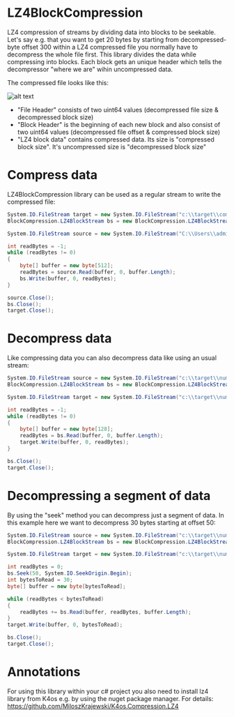 # LZ4BlockCompression
LZ4 compression of streams by dividing data into blocks to be seekable. Let's say e.g. that you want to get 20 bytes by starting from decompressed-byte offset 300 within a LZ4 compressed file you normally have to decompress the whole file first.
This library divides the data while compressing into blocks. Each block gets an unique header which tells the decompressor "where we are" wihin uncompressed data.

The compressed file looks like this:

![alt text](https://nexrom.de/nxm/lz4BlockCompression.png)

- "File Header" consists of two uint64 values (decompressed file size & decompressed block size)
- "Block Header" is the beginning of each new block and also consist of two uint64 values (decompressed file offset & compressed block size)
- "LZ4 block data" contains compressed data. Its size is "compressed block size". It's uncompressed size is "decompressed block size"

# Compress data

LZ4BlockCompression library can be used as a regular stream to write the compressed file:

```c#
System.IO.FileStream target = new System.IO.FileStream("c:\\target\\comp.lz4", System.IO.FileMode.Create, System.IO.FileAccess.ReadWrite);
BlockCompression.LZ4BlockStream bs = new BlockCompression.LZ4BlockStream(target, BlockCompression.AccessMode.write);

System.IO.FileStream source = new System.IO.FileStream("C:\\Users\\admin\\Downloads\\test.bin", System.IO.FileMode.Open, System.IO.FileAccess.Read);

int readBytes = -1;
while (readBytes != 0)
{
    byte[] buffer = new byte[512];
    readBytes = source.Read(buffer, 0, buffer.Length);
    bs.Write(buffer, 0, readBytes);
}

source.Close();
bs.Close();
target.Close();
```

# Decompress data

Like compressing data you can also decompress data like using an usual stream:

```c#
System.IO.FileStream source = new System.IO.FileStream("c:\\target\\numbers.lz4", System.IO.FileMode.Open, System.IO.FileAccess.Read);
BlockCompression.LZ4BlockStream bs = new BlockCompression.LZ4BlockStream(source, BlockCompression.AccessMode.read);

System.IO.FileStream target = new System.IO.FileStream("c:\\target\\numbers_dec.bin", System.IO.FileMode.Create, System.IO.FileAccess.Write);

int readBytes = -1;
while (readBytes != 0)
{
    byte[] buffer = new byte[128];
    readBytes = bs.Read(buffer, 0, buffer.Length);
    target.Write(buffer, 0, readBytes);
}

bs.Close();
target.Close();
```

# Decompressing a segment of data

By using the "seek" method you can decompress just a segment of data. In this example here we want to decompress 30 bytes starting at offset 50:

```c#
System.IO.FileStream source = new System.IO.FileStream("c:\\target\\numbers.lz4", System.IO.FileMode.Open, System.IO.FileAccess.Read);
BlockCompression.LZ4BlockStream bs = new BlockCompression.LZ4BlockStream(source, BlockCompression.AccessMode.read);

System.IO.FileStream target = new System.IO.FileStream("c:\\target\\numbers_dec_part.bin", System.IO.FileMode.Create, System.IO.FileAccess.Write);

int readBytes = 0;
bs.Seek(50, System.IO.SeekOrigin.Begin);
int bytesToRead = 30;
byte[] buffer = new byte[bytesToRead];

while (readBytes < bytesToRead)
{                
    readBytes += bs.Read(buffer, readBytes, buffer.Length);                
}
target.Write(buffer, 0, bytesToRead);

bs.Close();
target.Close();
```

# Annotations

For using this library within your c# project you also need to install lz4 library from K4os e.g. by using the nuget package manager. For details: https://github.com/MiloszKrajewski/K4os.Compression.LZ4


